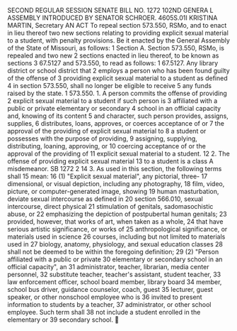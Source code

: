 SECOND REGULAR SESSION
SENATE BILL NO. 1272
102ND GENERA L ASSEMBLY
INTRODUCED BY SENATOR SCHROER.
4605S.01I KRISTINA MARTIN, Secretary
AN ACT
To repeal section 573.550, RSMo, and to enact in lieu thereof two new sections relating to
providing explicit sexual material to a student, with penalty provisions.
Be it enacted by the General Assembly of the State of Missouri, as follows:
1 Section A. Section 573.550, RSMo, is repealed and two new
2 sections enacted in lieu thereof, to be known as sections
3 67.5127 and 573.550, to read as follows:
1 67.5127. Any library district or school district that
2 employs a person who has been found guilty of the offense of
3 providing explicit sexual material to a student as defined
4 in section 573.550, shall no longer be eligible to receive
5 any funds raised by the state.
1 573.550. 1. A person commits the offense of providing
2 explicit sexual material to a student if such person is
3 affiliated with a public or private elementary or secondary
4 school in an official capacity and, knowing of its content
5 and character, such person provides, assigns, supplies,
6 distributes, loans, approves, or coerces acceptance of or
7 the approval of the providing of explicit sexual material to
8 a student or possesses with the purpose of providing,
9 assigning, supplying, distributing, loaning, approving, or
10 coercing acceptance of or the approval of the providing of
11 explicit sexual material to a student.
12 2. The offense of providing explicit sexual material
13 to a student is a class A misdemeanor.
SB 1272 2
14 3. As used in this section, the following terms shall
15 mean:
16 (1) "Explicit sexual material", any pictorial, three-
17 dimensional, or visual depiction, including any photography,
18 film, video, picture, or computer-generated image, showing
19 human masturbation, deviate sexual intercourse as defined in
20 section 566.010, sexual intercourse, direct physical
21 stimulation of genitals, sadomasochistic abuse, or
22 emphasizing the depiction of postpubertal human genitals;
23 provided, however, that works of art, when taken as a whole,
24 that have serious artistic significance, or works of
25 anthropological significance, or materials used in science
26 courses, including but not limited to materials used in
27 biology, anatomy, physiology, and sexual education classes
28 shall not be deemed to be within the foregoing definition;
29 (2) "Person affiliated with a public or private
30 elementary or secondary school in an official capacity", an
31 administrator, teacher, librarian, media center personnel,
32 substitute teacher, teacher's assistant, student teacher,
33 law enforcement officer, school board member, library board
34 member, school bus driver, guidance counselor, coach, guest
35 lecturer, guest speaker, or other nonschool employee who is
36 invited to present information to students by a teacher,
37 administrator, or other school employee. Such term shall
38 not include a student enrolled in the elementary or
39 secondary school.
